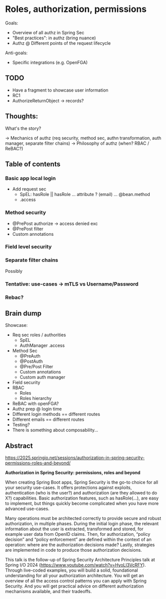 # Roles, authorization, permissions

Goals:

- Overview of all authz in Spring Sec
- "Best practices": in authz (bring nuance)
- Authz @ Different points of the request lifecycle

Anti-goals:

- Specific integrations (e.g. OpenFGA)

## TODO

- Have a fragment to showcase user information
- RC1
- AuthorizeReturnObject -> records?

## Thoughts:

What's the story?

-> Mechanics of authz (req security, method sec, authn transformation, auth manager, separate filter chains)
-> Philosophy of authz (when? RBAC / ReBAC?)

## Table of contents

### Basic app local login

- Add request sec
    - SpEL: hasRole || hasRole ... attribute ? (email) ... @bean.method
    - .access

### Method security

- @PrePost authorize -> access denied exc
- @PrePost filter
- Custom annotations

### Field level security

### Separate filter chains

Possibly

### Tentative: use-cases -> mTLS vs Username/Password

### Rebac?

## Brain dump

Showcase:

- Req sec roles / authorities
    - SpEL
    - AuthManager .access
- Method Sec
    - @PreAuth
    - @PostAuth
    - @Pre/Post Filter
    - Custom annotations
    - Custom auth manager
- Field security
- RBAC
    - Roles
    - Roles hierarchy
- ReBAC with openFGA?
- Authz prep @ login time
- Different login methods == different routes
- Different emails == different routes
- Testing?
- There is something about composability...

## Abstract

https://2025.springio.net/sessions/authorization-in-spring-security-permissions-roles-and-beyond/

**Authorization in Spring Security: permissions, roles and beyond**

When creating Spring Boot apps, Spring Security is the go-to choice for all your security use-cases. It offers
protections against exploits, authentication (who is the user?) and authorization (are they allowed to do X?)
capabilities. Basic authorization features, such as hasRole(...), are easy to implement, but things quickly become
complicated when you have more advanced use-cases.

Many operations must be architected correctly to provide secure and robust authorization, in multiple phases. During the
initial login phase, the relevant information about the user is extracted, transformed and stored, for example user data
from OpenID claims. Then, for authorization, “policy decision” and “policy enforcement” are defined within the context
of an operation: where are the authorization decisions made? Lastly, strategies are implemented in code to produce those
authorization decisions.

This talk is the follow-up of Spring Security Architecture Principles talk at Spring I/O
2024 (https://www.youtube.com/watch?v=HyoLl3VcRFY). Through live-coded examples, you will build a solid, foundational
understanding for all your authorization architecture. You will get an overview of all the access control patterns you
can apply with Spring Security. And you will get practical advice on different authorization mechanisms available, and
their tradeoffs.
